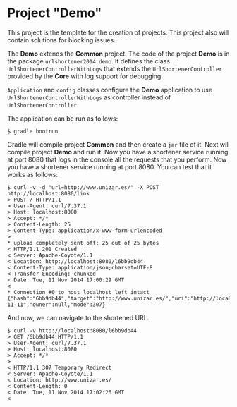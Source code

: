 # Project "Demo"

This project is the template for the creation of projects. This project also will contain solutions for blocking issues.

The __Demo__ extends the __Common__ project. The code of the project __Demo__ is in the package `urlshortener2014.demo`. It defines the class `UrlShortenerControllerWithLogs` that extends the `UrlShortenerController` provided by the __Core__ with log support for debugging. 

`Application` and `config` classes configure the __Demo__ application to use `UrlShortenerControllerWithLogs` as controller instead of `UrlShortenerController`.

The application can be run as follows:

```
$ gradle bootrun
```

Gradle will compile project __Common__ and then create a `jar` file of it. Next will compile project __Demo__ and run it. Now you have a shortener service running at port 8080 that logs in the console all the requests that you perform.
Now you have a shortener service running at port 8080. You can test that it works as follows:

```
$ curl -v -d "url=http://www.unizar.es/" -X POST http://localhost:8080/link
> POST / HTTP/1.1
> User-Agent: curl/7.37.1
> Host: localhost:8080
> Accept: */*
> Content-Length: 25
> Content-Type: application/x-www-form-urlencoded
>
* upload completely sent off: 25 out of 25 bytes
< HTTP/1.1 201 Created
< Server: Apache-Coyote/1.1
< Location: http://localhost:8080/l6bb9db44
< Content-Type: application/json;charset=UTF-8
< Transfer-Encoding: chunked
< Date: Tue, 11 Nov 2014 17:00:29 GMT
<
* Connection #0 to host localhost left intact
{"hash":"6bb9db44","target":"http://www.unizar.es/","uri":"http://localhost:8080/l6bb9db44","created":"2014-11-11","owner":null,"mode":307}
```

And now, we can navigate to the shortened URL.

```
$ curl -v http://localhost:8080/l6bb9db44
> GET /6bb9db44 HTTP/1.1
> User-Agent: curl/7.37.1
> Host: localhost:8080
> Accept: */*
>
< HTTP/1.1 307 Temporary Redirect
< Server: Apache-Coyote/1.1
< Location: http://www.unizar.es/
< Content-Length: 0
< Date: Tue, 11 Nov 2014 17:02:26 GMT
<
```
